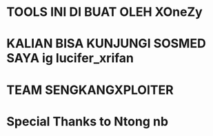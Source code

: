 # TOOLS INI DI BUAT OLEH XOneZy
# KALIAN BISA KUNJUNGI SOSMED SAYA ig lucifer_xrifan
# TEAM SENGKANGXPLOITER 
# Special Thanks to Ntong nb
